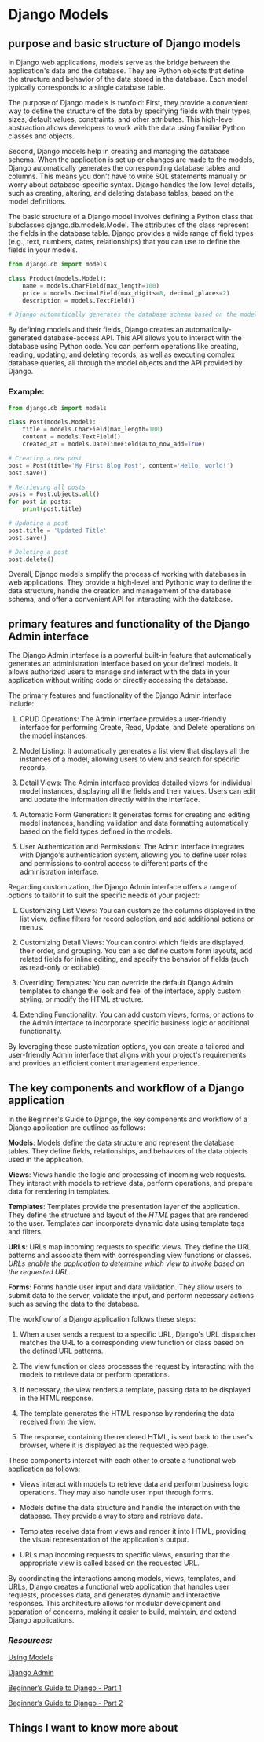 # Django Models

purpose and basic structure of Django models
--------------------------------------------
In Django web applications, models serve as the bridge between the application's data and the database. They are Python objects that define the structure and behavior of the data stored in the database. Each model typically corresponds to a single database table.

The purpose of Django models is twofold: First, they provide a convenient way to define the structure of the data by specifying fields with their types, sizes, default values, constraints, and other attributes. This high-level abstraction allows developers to work with the data using familiar Python classes and objects.

Second, Django models help in creating and managing the database schema. When the application is set up or changes are made to the models, Django automatically generates the corresponding database tables and columns. This means you don't have to write SQL statements manually or worry about database-specific syntax. Django handles the low-level details, such as creating, altering, and deleting database tables, based on the model definitions.

The basic structure of a Django model involves defining a Python class that subclasses django.db.models.Model. The attributes of the class represent the fields in the database table. Django provides a wide range of field types (e.g., text, numbers, dates, relationships) that you can use to define the fields in your models.

```python 
from django.db import models

class Product(models.Model):
    name = models.CharField(max_length=100)
    price = models.DecimalField(max_digits=8, decimal_places=2)
    description = models.TextField()

# Django automatically generates the database schema based on the model definition
```

By defining models and their fields, Django creates an automatically-generated database-access API. This API allows you to interact with the database using Python code. You can perform operations like creating, reading, updating, and deleting records, as well as executing complex database queries, all through the model objects and the API provided by Django.
### Example:
```python
from django.db import models

class Post(models.Model):
    title = models.CharField(max_length=100)
    content = models.TextField()
    created_at = models.DateTimeField(auto_now_add=True)

# Creating a new post
post = Post(title='My First Blog Post', content='Hello, world!')
post.save()

# Retrieving all posts
posts = Post.objects.all()
for post in posts:
    print(post.title)

# Updating a post
post.title = 'Updated Title'
post.save()

# Deleting a post
post.delete()
```
Overall, Django models simplify the process of working with databases in web applications. They provide a high-level and Pythonic way to define the data structure, handle the creation and management of the database schema, and offer a convenient API for interacting with the database.


primary features and functionality of the Django Admin interface
--------------------------------------------
The Django Admin interface is a powerful built-in feature that automatically generates an administration interface based on your defined models. It allows authorized users to manage and interact with the data in your application without writing code or directly accessing the database.

The primary features and functionality of the Django Admin interface include:

1. CRUD Operations: The Admin interface provides a user-friendly interface for performing Create, Read, Update, and Delete operations on the model instances.

2. Model Listing: It automatically generates a list view that displays all the instances of a model, allowing users to view and search for specific records.

3. Detail Views: The Admin interface provides detailed views for individual model instances, displaying all the fields and their values. Users can edit and update the information directly within the interface.

4. Automatic Form Generation: It generates forms for creating and editing model instances, handling validation and data formatting automatically based on the field types defined in the models.

5. User Authentication and Permissions: The Admin interface integrates with Django's authentication system, allowing you to define user roles and permissions to control access to different parts of the administration interface.

Regarding customization, the Django Admin interface offers a range of options to tailor it to suit the specific needs of your project:

1. Customizing List Views: You can customize the columns displayed in the list view, define filters for record selection, and add additional actions or menus.

2. Customizing Detail Views: You can control which fields are displayed, their order, and grouping. You can also define custom form layouts, add related fields for inline editing, and specify the behavior of fields (such as read-only or editable).

3. Overriding Templates: You can override the default Django Admin templates to change the look and feel of the interface, apply custom styling, or modify the HTML structure.

4. Extending Functionality: You can add custom views, forms, or actions to the Admin interface to incorporate specific business logic or additional functionality.

By leveraging these customization options, you can create a tailored and user-friendly Admin interface that aligns with your project's requirements and provides an efficient content management experience.

The key components and workflow of a Django application
--------------------------------------------
In the Beginner's Guide to Django, the key components and workflow of a Django application are outlined as follows:

**Models**: Models define the data structure and represent the database tables. They define fields, relationships, and behaviors of the data objects used in the application.

**Views**: Views handle the logic and processing of incoming web requests. They interact with models to retrieve data, perform operations, and prepare data for rendering in templates.

**Templates**: Templates provide the presentation layer of the application. They define the structure and layout of the *HTML* pages that are rendered to the user. Templates can incorporate dynamic data using template tags and filters.

**URLs**: URLs map incoming requests to specific views. They define the URL patterns and associate them with corresponding view functions or classes. *URLs enable the application to determine which view to invoke based on the requested URL*.

**Forms**: Forms handle user input and data validation. They allow users to submit data to the server, validate the input, and perform necessary actions such as saving the data to the database.

The workflow of a Django application follows these steps:

1. When a user sends a request to a specific URL, Django's URL dispatcher matches the URL to a corresponding view function or class based on the defined URL patterns.

2. The view function or class processes the request by interacting with the models to retrieve data or perform operations.

3. If necessary, the view renders a template, passing data to be displayed in the HTML response.

4. The template generates the HTML response by rendering the data received from the view.

5. The response, containing the rendered HTML, is sent back to the user's browser, where it is displayed as the requested web page.

These components interact with each other to create a functional web application as follows:

- Views interact with models to retrieve data and perform business logic operations. They may also handle user input through forms.

- Models define the data structure and handle the interaction with the database. They provide a way to store and retrieve data.

- Templates receive data from views and render it into HTML, providing the visual representation of the application's output.

- URLs map incoming requests to specific views, ensuring that the appropriate view is called based on the requested URL.

By coordinating the interactions among models, views, templates, and URLs, Django creates a functional web application that handles user requests, processes data, and generates dynamic and interactive responses. This architecture allows for modular development and separation of concerns, making it easier to build, maintain, and extend Django applications.

### *Resources:*

[Using Models](https://developer.mozilla.org/en-US/docs/Learn/Server-side/Django/Models)

[Django Admin](https://developer.mozilla.org/en-US/docs/Learn/Server-side/Django/Admin_site)

[Beginner’s Guide to Django - Part 1](https://simpleisbetterthancomplex.com/series/2017/09/04/a-complete-beginners-guide-to-django-part-1.html)

[Beginner’s Guide to Django - Part 2](https://simpleisbetterthancomplex.com/series/2017/09/11/a-complete-beginners-guide-to-django-part-2.html)

## Things I want to know more about